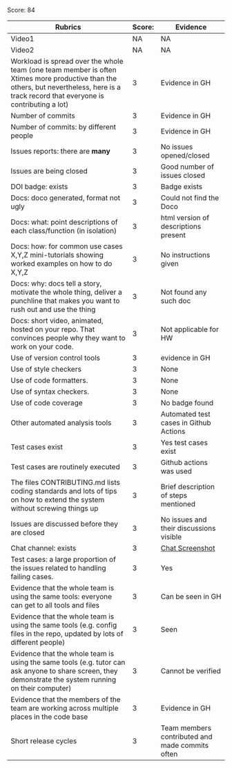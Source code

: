 Score: 84

|Rubrics|Score:|Evidence|
|-----|---------|---------|
|Video1| NA | NA | 
|Video2| NA | NA | 
|Workload is spread over the whole team (one team member is often Xtimes more productive than the others, but nevertheless, here is a track record that everyone is contributing a lot)| 3 | Evidence in GH |
|Number of commits| 3 | Evidence in GH |
|Number of commits: by different people| 3 | Evidence in GH |
|Issues reports: there are **many**| 3 | No issues opened/closed |
|Issues are being closed| 3 | Good number of issues closed |
|DOI badge: exists| 3 | Badge exists |
|Docs: doco generated, format not ugly | 3 | Could not find the Doco |
|Docs: what: point descriptions of each class/function (in isolation) | 3 | html version of descriptions present |
|Docs: how: for common use cases X,Y,Z mini-tutorials showing worked examples on how to do X,Y,Z| 3 | No instructions given |
|Docs: why: docs tell a story, motivate the whole thing, deliver a punchline that makes you want to rush out and use the thing| 3 | Not found any such doc |
|Docs: short video, animated, hosted on your repo. That convinces people why they want to work on your code.| 3 | Not applicable for HW |
|Use of version control tools| 3 | evidence in GH |
|Use of style checkers | 3 | None |
|Use of code formatters. | 3 | None |
|Use of syntax checkers. | 3 | None |
|Use of code coverage | 3 | No badge found |
|Other automated analysis tools| 3 | Automated test cases in Github Actions |
|Test cases exist| 3 | Yes test cases exist |
|Test cases are routinely executed| 3 | Github actions was used |
|The files CONTRIBUTING.md lists coding standards and lots of tips on how to extend the system without screwing things up| 3 | Brief description of steps mentioned |
|Issues are discussed before they are closed| 3 | No issues and their discussions visible  |
|Chat channel: exists| 3 | [Chat Screenshot](https://drive.google.com/file/d/1nfOxdvBup_tnfiuU6Tf4Q4qUKoyvT12c/view?usp=sharing) |
|Test cases: a large proportion of the issues related to handling failing cases.| 3 | Yes |
|Evidence that the whole team is using the same tools: everyone can get to all tools and files| 3 | Can be seen in GH |
|Evidence that the whole team is using the same tools (e.g. config files in the repo, updated by lots of different people)| 3 | Seen |
|Evidence that the whole team is using the same tools (e.g. tutor can ask anyone to share screen, they demonstrate the system running on their computer)| 3 | Cannot be verified|
|Evidence that the members of the team are working across multiple places in the code base| 3 | Evidence in GH |
|Short release cycles | 3  | Team members contributed and made commits often |
